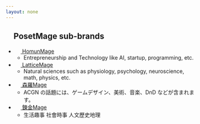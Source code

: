 ```yaml
---
layout: none
---
```


<h2><img src="https://posetmage.com/Images/Icon/PosetMage.svg" Height="16" /> PosetMage sub-brands</h2>
<ul>
  <li><a href="https://homun.posetmage.com"><img src="https://posetmage.com/Images/Icon/HomunMage.svg" Height="16" /> HomunMage</a>
    <ul>
      <li>Entrepreneurship and Technology like AI, startup, programming, etc.</li>
    </ul>
  </li>


  <li><a href="https://lattice.posetmage.com"><img src="https://posetmage.com/Images/Icon/LatticeMage.svg" Height="16" /> LatticeMage</a>
    <ul>
      <li>Natural sciences such as physiology, psychology, neuroscience, math, physics, etc.</li>
    </ul>
  </li>
  
  <li><a href="https://shinra.posetmage.com/"><img src="https://posetmage.com/Images/Icon/ShinraMage.svg" Height="16" /> 森羅Mage</a>
    <ul>
      <li>ACGN の話題には、ゲームデザイン、美術、音楽、DnD などが含まれます。</li>
    </ul>
  </li>

  <li><a href="https://alchemy.posetmage.com"><img src="https://posetmage.com/Images/Icon/AlchemyMage.svg" Height="16" /> 鍊金Mage</a>
    <ul>
      <li>生活趣事 社會時事 人文歷史地理</li>
    </ul>
  </li>
  
</ul>
